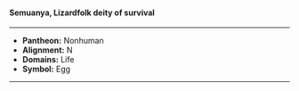 #### Semuanya, Lizardfolk deity of survival
___

- **Pantheon:** Nonhuman
- **Alignment:** N
- **Domains:** Life
- **Symbol:** Egg
___
